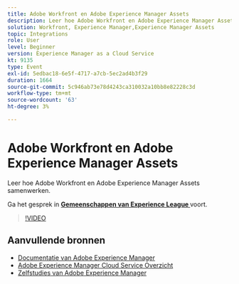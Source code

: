 ```yaml
---
title: Adobe Workfront en Adobe Experience Manager Assets
description: Leer hoe Adobe Workfront en Adobe Experience Manager Assets samenwerken.
solution: Workfront, Experience Manager,Experience Manager Assets
topic: Integrations
role: User
level: Beginner
version: Experience Manager as a Cloud Service
kt: 9135
type: Event
exl-id: 5edbac18-6e5f-4717-a7cb-5ec2ad4b3f29
duration: 1664
source-git-commit: 5c946ab73e78d4243ca310032a10bb8e82228c3d
workflow-type: tm+mt
source-wordcount: '63'
ht-degree: 3%

---
```


# Adobe Workfront en Adobe Experience Manager Assets

Leer hoe Adobe Workfront en Adobe Experience Manager Assets samenwerken.

Ga het gesprek in **[Gemeenschappen van Experience League ](https://adobe.ly/3kHfJED)** voort.

>[!VIDEO](https://video.tv.adobe.com/v/337578/?quality=12&learn=on&hidetitle=true)

## Aanvullende bronnen

- [ Documentatie van Adobe Experience Manager ](https://experienceleague.adobe.com/docs/experience-manager-cloud-service.html)
- [ Adobe Experience Manager Cloud Service Overzicht ](https://experienceleague.adobe.com/docs/experience-manager-cloud-service/overview/home.html)
- [ Zelfstudies van Adobe Experience Manager ](https://experienceleague.adobe.com/docs/experience-manager-tutorials.html)

